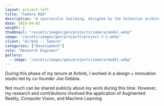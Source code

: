 ```yaml
---
layout: project-left
title: "Samara R&D"
description: "A spectacular building, designed by the Valencian architect Santiago Calatrava."
date: 2019-04-02
weight: 2
thumbnail: "/assets/images/gen/projects/samara/model.webp"
image: "/assets/images/gen/projects/project-3-1.webp"
client: "Airbnb -- Samara"
categories: ["Development"]
role: "Research Engineer"
gallery:
  - image: "/assets/images/gen/projects/samara/model.webp"
---
```


During this phase of my tenure at Airbnb, I worked in a design + innovation studio led by co-founder Joe Gebbia.

Not much can be shared publicly about my work during this time. However, my research and contributions involved the application of Augmented Reality, Computer Vision, and Machine Learning

